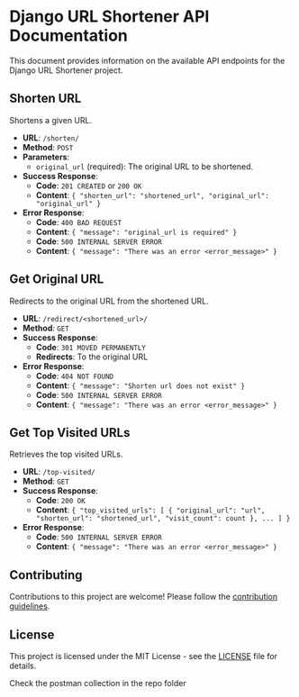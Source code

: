 # Django URL Shortener API Documentation

This document provides information on the available API endpoints for the Django URL Shortener project.

## Shorten URL

Shortens a given URL.

- **URL**: `/shorten/`
- **Method**: `POST`
- **Parameters**:
  - `original_url` (required): The original URL to be shortened.
- **Success Response**:
  - **Code**: `201 CREATED` or `200 OK`
  - **Content**: `{ "shorten_url": "shortened_url", "original_url": "original_url" }`
- **Error Response**:
  - **Code**: `400 BAD REQUEST`
  - **Content**: `{ "message": "original_url is required" }`
  - **Code**: `500 INTERNAL SERVER ERROR`
  - **Content**: `{ "message": "There was an error <error_message>" }`

## Get Original URL

Redirects to the original URL from the shortened URL.

- **URL**: `/redirect/<shortened_url>/`
- **Method**: `GET`
- **Success Response**:
  - **Code**: `301 MOVED PERMANENTLY`
  - **Redirects**: To the original URL
- **Error Response**:
  - **Code**: `404 NOT FOUND`
  - **Content**: `{ "message": "Shorten url does not exist" }`
  - **Code**: `500 INTERNAL SERVER ERROR`
  - **Content**: `{ "message": "There was an error <error_message>" }`

## Get Top Visited URLs

Retrieves the top visited URLs.

- **URL**: `/top-visited/`
- **Method**: `GET`
- **Success Response**:
  - **Code**: `200 OK`
  - **Content**: `{ "top_visited_urls": [ { "original_url": "url", "shorten_url": "shortened_url", "visit_count": count }, ... ] }`
- **Error Response**:
  - **Code**: `500 INTERNAL SERVER ERROR`
  - **Content**: `{ "message": "There was an error <error_message>" }`

## Contributing

Contributions to this project are welcome! Please follow the [contribution guidelines](CONTRIBUTING.md).

## License

This project is licensed under the MIT License - see the [LICENSE](LICENSE) file for details.


Check the postman collection in the repo folder